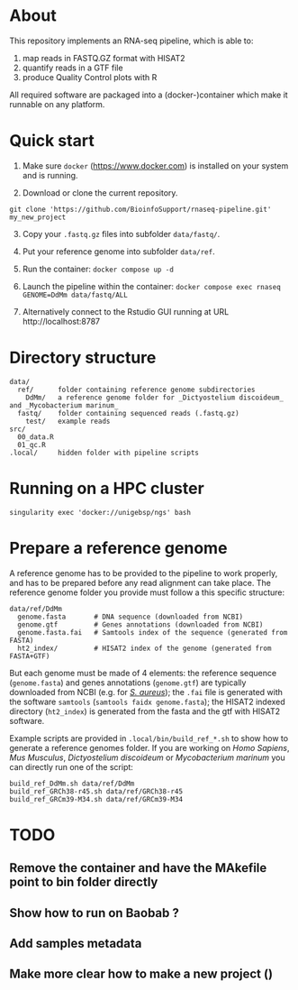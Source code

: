 


# About
This repository implements an RNA-seq pipeline, which is able to:

 1. map reads in FASTQ.GZ format with HISAT2
 2. quantify reads in a GTF file
 3. produce Quality Control plots with R

All required software are packaged into a (docker-)container which make it runnable on any platform.



# Quick start

 1) Make sure `docker` (https://www.docker.com) is installed on your system and is running.
 
 2) Download or clone the current repository.
```
git clone 'https://github.com/BioinfoSupport/rnaseq-pipeline.git' my_new_project
```

 3) Copy your `.fastq.gz` files into subfolder `data/fastq/`.
 
 4) Put your reference genome into subfolder `data/ref`.
 
 5) Run the container: `docker compose up -d`

 6) Launch the pipeline within the container: `docker compose exec rnaseq GENOME=DdMm data/fastq/ALL`

 7) Alternatively connect to the Rstudio GUI running at URL http://localhost:8787



# Directory structure

```
data/
  ref/      folder containing reference genome subdirectories
    DdMm/   a reference genome folder for _Dictyostelium discoideum_ and _Mycobacterium marinum_
  fastq/    folder containing sequenced reads (.fastq.gz)
    test/   example reads
src/
  00_data.R
  01_qc.R
.local/     hidden folder with pipeline scripts
```


# Running on a HPC cluster
```
singularity exec 'docker://unigebsp/ngs' bash
```


# Prepare a reference genome

A reference genome has to be provided to the pipeline to work properly, and has to be prepared before any read alignment can take place. The reference genome folder you provide must follow a this specific structure:
```
data/ref/DdMm
  genome.fasta       # DNA sequence (downloaded from NCBI)
  genome.gtf         # Genes annotations (downloaded from NCBI)
  genome.fasta.fai   # Samtools index of the sequence (generated from FASTA)
  ht2_index/         # HISAT2 index of the genome (generated from FASTA+GTF)
```
But each genome must be made of 4 elements: the reference sequence (`genome.fasta`) and genes annotations (`genome.gtf`) are typically downloaded from NCBI (e.g. for [_S. aureus_](https://www.ncbi.nlm.nih.gov/datasets/genome/GCF_000013425.1/)); 
the `.fai` file is generated with the software `samtools` (`samtools faidx genome.fasta`);
the HISAT2 indexed directory (`ht2_index`) is generated from the fasta and the gtf with HISAT2 software.

Example scripts are provided in `.local/bin/build_ref_*.sh` to show how to generate a reference genomes folder. If you are working on _Homo Sapiens_, _Mus Musculus_, _Dictyostelium discoideum_ or _Mycobacterium marinum_ you can directly run one of the script:
```
build_ref_DdMm.sh data/ref/DdMm
build_ref_GRCh38-r45.sh data/ref/GRCh38-r45
build_ref_GRCm39-M34.sh data/ref/GRCm39-M34
```






# TODO

## Remove the container and have the MAkefile point to bin folder directly
## Show how to run on Baobab ?
## Add samples metadata 
## Make more clear how to make a new project ()




